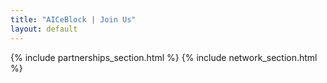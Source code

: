 ```yaml
---
title: "AICeBlock | Join Us"
layout: default
---
```


{% include partnerships_section.html %}
{% include network_section.html %}
